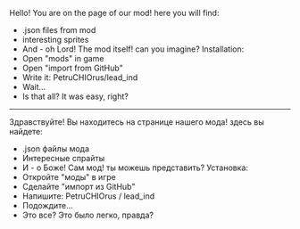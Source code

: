 Hello! You are on the page of our mod!
here you will find:
* .json files from mod
* interesting sprites
* And - oh Lord! The mod itself! can you imagine?
Installation:
* Open "mods" in game
* Open "import from GitHub"
* Write it:
 PetruCHIOrus/lead_ind
* Wait...
* Is that all? It was easy, right?
----------------------------------
Здравствуйте!  Вы находитесь на странице нашего мода!
здесь вы найдете:
* .json файлы мода
* Интересные спрайты
* И - о Боже!  Сам мод!  ты можешь представить?
 Установка:
* Откройте "моды" в игре
* Сделайте "импорт из GitHub"
* Напишите: PetruCHIOrus / lead_ind
* Подождите...
* Это все?  Это было легко, правда?

